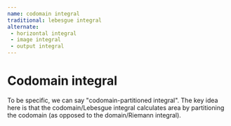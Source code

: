 ```yaml
---
name: codomain integral
traditional: lebesgue integral
alternate:
 - horizontal integral
 - image integral
 - output integral
---
```


# Codomain integral

To be specific, we can say "codomain-partitioned integral".  The key idea here is that the codomain/Lebesgue integral calculates area by partitioning the codomain (as opposed to the domain/Riemann integral).
